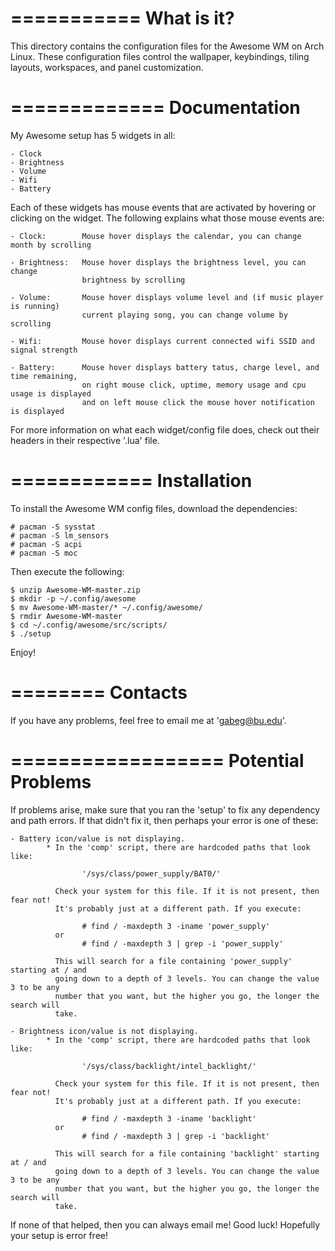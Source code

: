 ===========
What is it?
===========

This directory contains the configuration files for the Awesome WM on Arch Linux. 
These configuration files control the wallpaper, keybindings, tiling layouts, 
workspaces, and panel customization. 



=============
Documentation
=============

My Awesome setup has 5 widgets in all:

    - Clock
    - Brightness
    - Volume
    - Wifi
    - Battery

Each of these widgets has mouse events that are activated by hovering or clicking
on the widget. The following explains what those mouse events are:

    - Clock:        Mouse hover displays the calendar, you can change month by scrolling

    - Brightness:   Mouse hover displays the brightness level, you can change  
                    brightness by scrolling

    - Volume:       Mouse hover displays volume level and (if music player is running) 
                    current playing song, you can change volume by scrolling

    - Wifi:         Mouse hover displays current connected wifi SSID and signal strength

    - Battery:      Mouse hover displays battery tatus, charge level, and time remaining, 
                    on right mouse click, uptime, memory usage and cpu usage is displayed
                    and on left mouse click the mouse hover notification is displayed

For more information on what each widget/config file does, check out their headers 
in their respective '.lua' file.



============
Installation
============

To install the Awesome WM config files, download the dependencies:

    # pacman -S sysstat
    # pacman -S lm_sensors
    # pacman -S acpi
    # pacman -S moc

Then execute the following:

    $ unzip Awesome-WM-master.zip
    $ mkdir -p ~/.config/awesome
    $ mv Awesome-WM-master/* ~/.config/awesome/
    $ rmdir Awesome-WM-master
    $ cd ~/.config/awesome/src/scripts/
    $ ./setup

Enjoy!



========
Contacts
========

If you have any problems, feel free to email me at 'gabeg@bu.edu'.



==================
Potential Problems
==================

If problems arise, make sure that you ran the 'setup' to fix any dependency and path 
errors. If that didn't fix it, then perhaps your error is one of these:

    - Battery icon/value is not displaying. 
            * In the 'comp' script, there are hardcoded paths that look like:

                    '/sys/class/power_supply/BAT0/'

              Check your system for this file. If it is not present, then fear not! 
              It's probably just at a different path. If you execute:
                    
                    # find / -maxdepth 3 -iname 'power_supply'
              or
                    # find / -maxdepth 3 | grep -i 'power_supply'

              This will search for a file containing 'power_supply' starting at / and 
              going down to a depth of 3 levels. You can change the value 3 to be any
              number that you want, but the higher you go, the longer the search will 
              take. 

    - Brightness icon/value is not displaying. 
            * In the 'comp' script, there are hardcoded paths that look like:

                    '/sys/class/backlight/intel_backlight/'

              Check your system for this file. If it is not present, then fear not! 
              It's probably just at a different path. If you execute:
                    
                    # find / -maxdepth 3 -iname 'backlight'
              or
                    # find / -maxdepth 3 | grep -i 'backlight'

              This will search for a file containing 'backlight' starting at / and 
              going down to a depth of 3 levels. You can change the value 3 to be any
              number that you want, but the higher you go, the longer the search will 
              take. 

If none of that helped, then you can always email me! Good luck! Hopefully your 
setup is error free!
